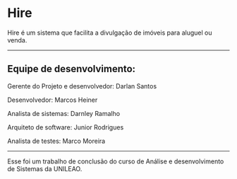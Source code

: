 # Hire

Hire é um sistema que facilita a divulgação de imóveis para aluguel ou venda.

-------------------------------------------------------------------------------
Equipe de desenvolvimento:
-------------------------------------------------------------------------------
Gerente do Projeto e desenvolvedor: Darlan Santos

Desenvolvedor: Marcos Heiner

Analista de sistemas: Darnley Ramalho

Arquiteto de software: Junior Rodrigues

Analista de testes: Marco Moreira

------------------------------------------------------------------------------
Esse foi um trabalho de conclusão do curso de Análise e desenvolvimento de Sistemas da UNILEAO.
